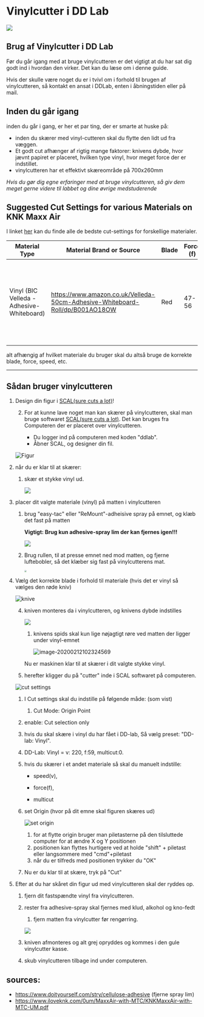 # Vinylcutter i DD Lab

![](https://i.pinimg.com/originals/67/19/80/671980f258975d6b4f6d97a704e83e37.jpg)

## Brug af Vinylcutter i DD Lab

Før du går igang med at bruge vinylcutteren er det vigtigt at du har sat dig godt ind i hvordan den virker. Det kan du læse om i denne guide.

Hvis der skulle være noget du er i tvivl om i forhold til brugen af vinylcutteren, så kontakt en ansat i DDLab, enten i åbningstiden eller på mail.

## Inden du går igang

inden du går i gang, er her et par ting, der er smarte at huske på:

- inden du skærer med vinyl-cutteren skal du flytte den lidt ud fra væggen.
- Et godt cut afhænger af rigtig mange faktorer: knivens dybde, hvor jævnt papiret er placeret, hvilken type vinyl, hvor meget force der er indstillet.
- vinylcutteren har et effektivt skæreområde på 700x260mm

*Hvis du gør dig egne erfaringer med at bruge vinylcutteren, så giv dem meget gerne videre til labbet og dine øvrige medstuderende*

## Suggested Cut Settings for various Materials on KNK Maxx Air

I linket [her](https://www.iloveknk.com/Support/Settings/Suggested-MaxxAir-Settings.pdf) kan du finde alle de bedste cut-settings for forskellige materialer.

| Material Type                             | Material Brand or Source                                     | Blade | Force (f) | Speed (v) | # of Passes | Other Comments                                               |
| ----------------------------------------- | ------------------------------------------------------------ | ----- | --------- | --------- | ----------- | ------------------------------------------------------------ |
| Vinyl (BIC Velleda - Adhesive-Whiteboard) | https://www.amazon.co.uk/Velleda-50cm-Adhesive-Whiteboard-Roll/dp/B001AO18OW | Red   | 47-56     | 220       | 1           | afhængig af hvor komplex en form man skærer skal man bruge mere eller mindre **Force** |

alt afhængig af hvilket materiale du bruger skal du altså bruge de korrekte blade, force, speed, etc.

_______

## Sådan bruger vinylcutteren

1. Design din figur i [SCAL(sure cuts a lot)](http://surecutsalot.com/software/software_scal.html)!

   2. For at kunne lave noget man kan skærer på vinylcutteren, skal man bruge softwaret [SCAL(sure cuts a lot)](http://surecutsalot.com/software/software_scal.html). Det kan bruges fra Computeren der er placeret over vinylcutteren.

      - Du logger ind på computeren med koden "ddlab".
      - Åbner SCAL, og designer din fil.

   ![Figur](./media/Figur.png)

2. når du er klar til at skærer:

   1. skær et stykke vinyl ud.

      ![](./media/skær-ud.jpg)

3. placer dit valgte materiale (vinyl) på matten i vinylcutteren

   1. brug "easy-tac" eller "ReMount"-adheisive spray på emnet, og klæb det fast på matten

      **Vigtigt: Brug kun adhesive-spray lim der kan fjernes igen!!!**

      ![](./media/adhesive.jpg)

   2. Brug rullen, til at presse emnet ned mod matten, og fjerne luftebobler, så det klæber sig fast på vinylcutterens mat.

      <img src="./media/roller2.jpg" style="zoom: 33%;" />

4. Vælg det korrekte blade i forhold til materiale (hvis det er vinyl så vælges den røde kniv)

   ![knive](./media/knive.png)

   4. kniven monteres da i vinylcutteren, og knivens dybde indstilles

      ![](./media/kniv-montering-irl.png)

      1. knivens spids skal kun lige nøjagtigt røre ved matten der ligger under vinyl-emnet

         ![image-20200212102324569](./media/kniv-montering.png)

      Nu er maskinen klar til at skærer i dit valgte stykke vinyl.

   5. herefter kligger du på "cutter" inde i SCAL softwaret på computeren.

   ![cut settings](./media/cut-settings-ddlab.png)

   1. I Cut settings skal du indstille på følgende måde: (som vist)

      1. Cut Mode: Origin Point
   2. enable: Cut selection only

   2. hvis du skal skære i vinyl du har fået i DD-lab, Så vælg preset: "DD-lab: Vinyl".

   1. DD-Lab: Vinyl = v: 220, f:59, multicut:0.

   3. hvis du skærer i et andet materiale så skal du manuelt indstille:

      - speed(v), 

      - force(f), 

      - multicut

   4. set Origin (hvor på dit emne skal figuren skæres ud)

      ![set origin](./media/set-origin.png)

      1. for at flytte origin bruger man piletasterne på den tilsluttede computer for at ændre X og Y positionen
      2. positionen kan flyttes hurtigere ved at holde "shift" + piletast eller langsommere med "cmd"+piletast
      3. når du er tilfreds med positionen trykker du "OK"

   5. Nu er du klar til at skære, tryk på "Cut"

5. Efter at du har skåret din figur ud med vinylcutteren skal der ryddes op.

   1. fjern dit fastspændte vinyl fra vinylcutteren.

   2. rester fra adhesive-spray skal fjernes med klud, alkohol og kno-fedt

      1. fjern matten fra vinylcutter før rengørring.

      ![](./media/cleanup.jpg)

   3. kniven afmonteres og alt grej opryddes og kommes i den gule vinylcutter kasse.

   4. skub vinylcutteren tilbage ind under computeren.

## sources:

- https://www.doityourself.com/stry/cellulose-adhesive (fjerne spray lim)
- https://www.iloveknk.com/0um/MaxxAir-with-MTC/KNKMaxxAir-with-MTC-UM.pdf
